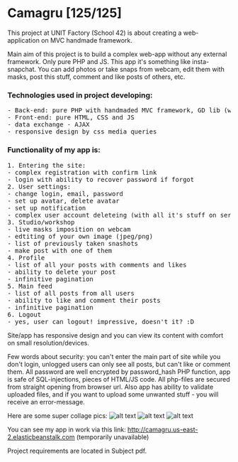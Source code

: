 # Camagru [125/125]
This project at UNIT Factory (School 42) is about creating a web-application on MVC handmade framework.

Main aim of this project is to build a complex web-app without any external framework. Only pure PHP and JS.
This app it's something like insta-snapchat. You can add photos or take snaps from webcam, edit them with masks, post this stuff, comment and like posts of others, etc.

### Technologies used in project developing:
<pre>
- Back-end: pure PHP with handmaded MVC framework, GD lib (work with images)
- Front-end: pure HTML, CSS and JS
- data exchange - AJAX
- responsive design by css media queries
</pre>

### Functionality of my app is:
<pre>
1. Entering the site:
- complex registration with confirm link
- login with ability to recover password if forgot
2. User settings:
- change login, email, password
- set up avatar, delete avatar
- set up notification
- complex user account deleteing (with all it's stuff on server)
3. Studio/workshop
- live masks imposition on webcam
- edtiting of your own image (jpeg/png)
- list of previously taken snashots
- make post with one of them
4. Profile
- list of all your posts with comments and likes
- ability to delete your post
- infinitive pagination
5. Main feed
- list of all posts from all users
- ability to like and comment their posts
- infinitive pagination
6. Logout
- yes, user can logout! impressive, doesn't it? :D
</pre>

Site/app has responsive design and you can view its content with comfort on small resolution/devices.

Few words about security: you can't enter the main part of site while you don't login, unlogged users can only see all posts, but can't like or comment them. All password are well encrypted by password_hash PHP function, app is safe of SQL-injections, pieces of HTML/JS code. All php-files are secured from straight opening from browser url. Also app has ability to validate uploaded files, and if you want to upload some unwanted stuff - you will receive an error-message.

Here are some super collage pics:
![alt text](https://github.com/oleksiirude/Camagru_mvc/blob/master/img/responsive.png)
![alt text](https://github.com/oleksiirude/Camagru_mvc/blob/master/img/main.png)
![alt text](https://github.com/oleksiirude/Camagru_mvc/blob/master/img/settings.png)

You can see my app in work via this link: http://camagru.us-east-2.elasticbeanstalk.com (temporarily unavailable)

Project requirements are located in Subject pdf.
